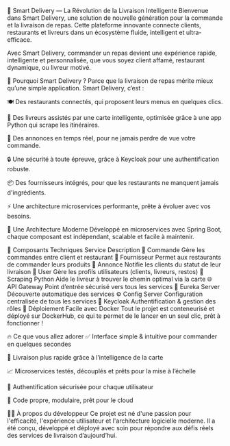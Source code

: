 🚀 Smart Delivery — La Révolution de la Livraison Intelligente
Bienvenue dans Smart Delivery, une solution de nouvelle génération pour la commande et la livraison de repas. Cette plateforme innovante connecte clients, restaurants et livreurs dans un écosystème fluide, intelligent et ultra-efficace.

Avec Smart Delivery, commander un repas devient une expérience rapide, intelligente et personnalisée, que vous soyez client affamé, restaurant dynamique, ou livreur motivé.

🌟 Pourquoi Smart Delivery ?
Parce que la livraison de repas mérite mieux qu’une simple application.
Smart Delivery, c’est :

🍽️ Des restaurants connectés, qui proposent leurs menus en quelques clics.

🚴 Des livreurs assistés par une carte intelligente, optimisée grâce à une app Python qui scrape les itinéraires.

🔔 Des annonces en temps réel, pour ne jamais perdre de vue votre commande.

🔒 Une sécurité à toute épreuve, grâce à Keycloak pour une authentification robuste.

📦 Des fournisseurs intégrés, pour que les restaurants ne manquent jamais d'ingrédients.

⚡ Une architecture microservices performante, prête à évoluer avec vos besoins.

🧠 Une Architecture Moderne
Développé en microservices avec Spring Boot, chaque composant est indépendant, scalable et facile à maintenir.

🔧 Composants Techniques
Service	Description
🛒 Commande	Gère les commandes entre client et restaurant
🍴 Fournisseur	Permet aux restaurants de commander leurs produits
📢 Annonce	Notifie les clients du statut de leur livraison
🧍 User	Gère les profils utilisateurs (clients, livreurs, restos)
🧭 Scraping Python	Aide le livreur à trouver le chemin optimal via la carte
🌐 API Gateway	Point d’entrée sécurisé vers tous les services
🧭 Eureka Server	Découverte automatique des services
⚙️ Config Server	Configuration centralisée de tous les services
🔐 Keycloak	Authentification & gestion des rôles
🐳 Déploiement Facile avec Docker
Tout le projet est conteneurisé et déployé sur DockerHub, ce qui te permet de le lancer en un seul clic, prêt à fonctionner !


🔥 Ce que vous allez adorer
✅ Interface simple & intuitive pour commander en quelques secondes

🧠 Livraison plus rapide grâce à l’intelligence de la carte

📈 Microservices testés, découplés et prêts pour la mise à l’échelle

🔐 Authentification sécurisée pour chaque utilisateur

🚀 Code propre, modulaire, prêt pour le cloud

👨‍💻 À propos du développeur
Ce projet est né d'une passion pour l'efficacité, l'expérience utilisateur et l'architecture logicielle moderne. Il a été conçu, développé et déployé avec soin pour répondre aux défis réels des services de livraison d’aujourd’hui.
